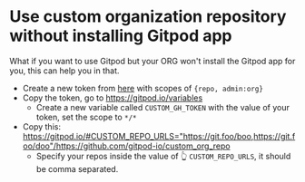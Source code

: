 # Use custom organization repository without installing Gitpod app

What if you want to use Gitpod but your ORG won't install the Gitpod app for you, this can help you in that.

- Create a new token from [here](https://github.com/settings/tokens/new) with scopes of `{repo, admin:org}`
- Copy the token, go to https://gitpod.io/variables
  - Create a new variable called `CUSTOM_GH_TOKEN` with the value of your token, set the scope to `*/*`
- Copy this: https://gitpod.io/#CUSTOM_REPO_URLS="https://git.foo/boo,https://git.foo/doo"/https://github.com/gitpod-io/custom_org_repo
  - Specify your repos inside the value of 👆 `CUSTOM_REPO_URLS`, it should be comma separated.
